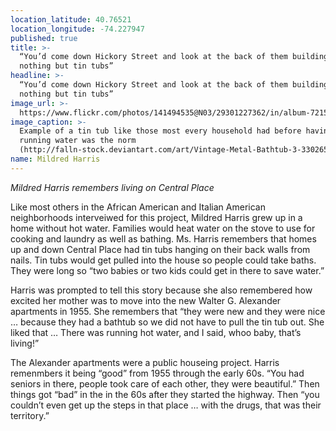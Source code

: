 ```yaml
---
location_latitude: 40.76521
location_longitude: -74.227947
published: true
title: >-
  “You’d come down Hickory Street and look at the back of them buildings and see
  nothing but tin tubs”
headline: >-
  “You’d come down Hickory Street and look at the back of them buildings and see
  nothing but tin tubs”
image_url: >-
  https://www.flickr.com/photos/141494535@N03/29301227362/in/album-72157673225101106/
image_caption: >-
  Example of a tin tub like those most every household had before having hot
  running water was the norm
  (http://falln-stock.deviantart.com/art/Vintage-Metal-Bathtub-3-33026513) 
name: Mildred Harris
---
```

_Mildred Harris remembers living on Central Place_

Like most others in the African American and Italian American neighborhoods interveiwed for this project, Mildred Harris grew up in a home without hot water. Families would heat water on the stove to use for cooking and laundry as well as bathing. Ms. Harris remembers that homes up and down Central Place had tin tubs hanging on their back walls from nails. Tin tubs would get pulled into the house so people could take baths. They were long so “two babies or two kids could get in there to save water.” 

Harris was prompted to tell this story because she also remembered how excited her mother was to move into the new Walter G. Alexander apartments in 1955. She remembers that “they were new and they were nice … because they had a bathtub so we did not have to pull the tin tub out. She liked that … There was running hot water, and I said, whoo baby, that’s living!”

The Alexander apartments were a public houseing project. Harris remenmbers it being “good” from 1955 through  the early 60s. “You had seniors in there, people took care of each other, they were beautiful.” Then things got “bad” in the in the 60s after they started the highway. Then “you couldn’t even get up the steps in that place … with the drugs, that was their territory.”

